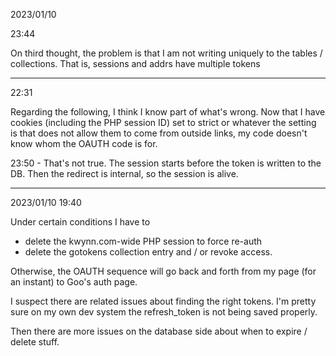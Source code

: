 
2023/01/10 

23:44

On third thought, the problem is that I am not writing uniquely to the tables / collections.  That is, sessions and addrs have multiple tokens

*****
22:31

Regarding the following, I think I know part of what's wrong.  Now that I have cookies (including the PHP session ID) set to strict or whatever the 
setting is that does not allow them to come from outside links, my code doesn't know whom the OAUTH code is for.

23:50 - That's not true.  The session starts before the token is written to the DB.  Then the redirect is internal, so the session is alive.


****
2023/01/10 19:40

Under certain conditions I have to 

* delete the kwynn.com-wide PHP session to force re-auth
* delete the gotokens collection entry and / or revoke access.  

Otherwise, the OAUTH sequence will go back and forth from my page (for an instant) to Goo's auth page.  

I suspect there are related issues about finding the right tokens.  I'm pretty sure on my own dev system the refresh_token is not being saved 
properly.  

Then there are more issues on the database side about when to expire / delete stuff.
